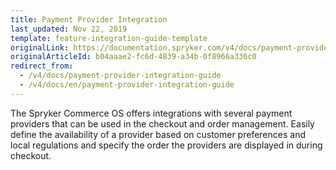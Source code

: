 ```yaml
---
title: Payment Provider Integration
last_updated: Nov 22, 2019
template: feature-integration-guide-template
originalLink: https://documentation.spryker.com/v4/docs/payment-provider-integration-guide
originalArticleId: b04aaae2-fc6d-4839-a34b-0f8966a336c0
redirect_from:
  - /v4/docs/payment-provider-integration-guide
  - /v4/docs/en/payment-provider-integration-guide
---
```


The Spryker Commerce OS offers integrations with several payment providers that can be used in the checkout and order management. Easily define the availability of a provider based on customer preferences and local regulations and specify the order the providers are displayed in during checkout.


